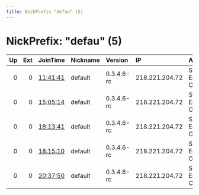 ```yaml
---
title: NickPrefix "defau" (5)
---
```


# NickPrefix: "defau" (5)

|   Up |   Ext | JoinTime                                                                                            | Nickname   | Version    | IP             | AS                               | CC   |   ORp |   Dirp | OS      | Contact   |   eFamMembers |
|-----:|------:|:----------------------------------------------------------------------------------------------------|:-----------|:-----------|:---------------|:---------------------------------|:-----|------:|-------:|:--------|:----------|--------------:|
|    0 |     0 | [11:41:41](https://metrics.torproject.org/rs.html#details/C9F922BFB9860007DD2EDBE105A20A67454A6BA5) | default    | 0.3.4.6-rc | 218.221.204.72 | So-net Entertainment Corporation | jp   | 48591 |      0 | Windows | None      |             1 |
|    0 |     0 | [15:05:14](https://metrics.torproject.org/rs.html#details/E6216179BCC95094D50198B4A9182CB077FF7B65) | default    | 0.3.4.6-rc | 218.221.204.72 | So-net Entertainment Corporation | jp   | 48591 |      0 | Windows | None      |             1 |
|    0 |     0 | [18:13:41](https://metrics.torproject.org/rs.html#details/38CD2AC22014E125491A75BBB1F015EB7796C86C) | default    | 0.3.4.6-rc | 218.221.204.72 | So-net Entertainment Corporation | jp   | 48591 |      0 | Windows | None      |             1 |
|    0 |     0 | [18:15:10](https://metrics.torproject.org/rs.html#details/75929045709C1B32026AB5A24F5A99D106C601CE) | default    | 0.3.4.6-rc | 218.221.204.72 | So-net Entertainment Corporation | jp   | 48591 |      0 | Windows | None      |             1 |
|    0 |     0 | [20:37:50](https://metrics.torproject.org/rs.html#details/02AA9A6FEEA20BCB06D0B5BF719D4F7884C66506) | default    | 0.3.4.6-rc | 218.221.204.72 | So-net Entertainment Corporation | jp   | 48591 |      0 | Windows | None      |             1 |
